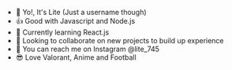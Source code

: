 - 👋 Yo!, It's Lite (Just a username though)
- 👍 Good with Javascript and Node.js
- 🌱 Currently learning React.js  
- 🙌 Looking to collaborate on new projects to build up experience
- 🤳 You can reach me on Instagram @lite_745
- 😎 Love Valorant, Anime and Football

<!---
lite-4846/lite-4846 is a ✨ special ✨ repository because its `README.md` (this file) appears on your GitHub profile.
You can click the Preview link to take a look at your changes.
--->

